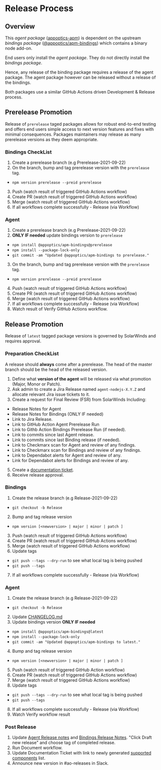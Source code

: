 # Release Process

## Overview

This *agent package* ([appoptics-apm](https://www.npmjs.com/package/appoptics-apm)) is dependent on the upstream *bindings package* ([@appoptics/apm-bindings](https://www.npmjs.com/package/@appoptics/apm-bindings)) which contains a binary node add-on. 

End users only install the *agent package*. They do not directly install the *bindings package*. 

Hence, any release of the binding package requires a release of the agent package. The agent package however can be released without a release of the bindings.

Both packages use a similar GitHub Actions driven Development & Release process.

## Prerelease Promotion 

Release of `prerelease` taged packages allows for robust end-to-end testing and offers end users simple access to next version features and fixes with minimal consequences. Packages maintainers may release as many prerelease versions as they deem appropriate.

### Bindings CheckList
1. Create a prerelease branch (e.g Prerelease-2021-09-22)
2. On the branch, bump and tag prerelease version with the `prerelease` tag.
  - ```npm version prerelease --preid prerelease```
3. Push (watch result of triggered GitHub Actions workflow)
4. Create PR (watch result of triggered GitHub Actions workflow)
5. Merge (watch result of triggered GitHub Actions workflow)
6. If all workflows complete successfully - Release (via Workflow)

### Agent
1. Create a prerelease branch (e.g Prerelease-2021-09-22)
2. **ONLY IF needed** update bindings version to `prerelease`
  - ```npm install @appoptics/apm-bindings@prerelease```
  - ```npm install --package-lock-only```
  - ```git commit -am "Updated @appoptics/apm-bindings to prerelease."```
3. On the branch, bump and tag prerelease version with the `prerelease` tag.
  - ```npm version prerelease --preid prerelease```
4. Push (watch result of triggered GitHub Actions workflow)
5. Create PR (watch result of triggered GitHub Actions workflow)
6. Merge (watch result of triggered GitHub Actions workflow)
7. If all workflows complete successfully - Release (via Workflow)
8. Watch result of Verify GitHub Actions workflow.

## Release Promotion

Release of `latest` tagged package versions is governed by SolarWinds and requires approval.

### Preparation CheckList

A release should **always** come after a prerelease. The head of the master branch should be the head of the released version.

1. Define what **version of the agent** will be released via what promotion (Major, Monor or Patch).
2. Ask admin to create a Jira Release named `agent-nodejs-X.Y.Z` and allocate relevant Jira issue tickets to it.
4. Create a request for Final Review (FSR) from SolarWinds Including:
  - Release Notes for Agent
  - Release Notes for Bindings (ONLY IF needed)
  - Link to Jira Release.
  - Link to GitHub Action Agent Prerelease Run
  - Link to Githb Action Bindings Prerelease Run (if needed).
  - Link to commits since last Agent release.
  - Link to commits since last Binding release (if needed).
  - Link to Checkmarx scan for Agent and review of any findings.
  - Link to Checkmarx scan for Bindings and review of any findings.
  - Link to Dependabot alerts for Agent and review of any.
  - Link for Dependabot alerts for Bindings and review of any.
5. Create a [documentation ticket](https://swicloud.atlassian.net/wiki/spaces/CSS/pages/386760723/Documentation+Change+Process#Option-B%3A-Create-a-JIRA).
6. Receive release approval. 

### Bindings

1. Create the release branch (e.g Release-2021-09-22)
  - ```git checkout -b Release```
2. Bump  and tag release version
  - ```npm version [<newversion> | major | minor | patch ]```
3. Push (watch result of triggered GitHub Actions workflow)
4. Create PR (watch result of triggered GitHub Actions workflow)
5. Merge (watch result of triggered GitHub Actions workflow)
6. Update tags
  - ```git push --tags --dry-run``` to see what local tag is being pushed
  - ```git push --tags```
7. If all workflows complete successfully - Release (via Workflow)

### Agent
1. Create the release branch (e.g Release-2021-09-22)
  - ```git checkout -b Release```
2. Update [CHANGELOG.md](https://github.com/appoptics/appoptics-apm-node/blob/master/CHANGELOG.md)
3. Update bindings version **ONLY IF needed**
  - ```npm install @appoptics/apm-bindings@latest```
  - ```npm install --package-lock-only```
  - ```git commit -am "Updated @appoptics/apm-bindings to latest."```
4. Bump and tag release version
  - ```npm version [<newversion> | major | minor | patch ]```
5. Push (watch result of triggered GitHub Action workflow)
6. Create PR (watch result of triggered GitHub Actions workflow)
7. Merge (watch result of triggered GitHub Actions workflow)
8. Update tags
  - ```git push --tags --dry-run``` to see what local tag is being pushed
  - ```git push --tags```
8. If all workflows complete successfully - Release (via Workflow)
9. Watch Verify workflow result

### Post Release
1. Update [Agent Release notes](https://github.com/appoptics/appoptics-apm-node/releases) and [Bindings Release Notes](https://github.com/appoptics/appoptics-bindings-node/releases). "Click Draft new release" and choose tag of completed release.
2. Run Document workflow.
3. Update Documentation Ticket with link to newly generated [supported components](https://github.com/appoptics/appoptics-apm-node/blob/master/docs/supported-components.human) list.
4. Announce new version in #ao-releases in Slack.
